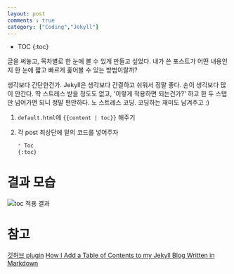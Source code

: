 ```yaml
---
layout: post
comments : true
category: ["Coding","Jekyll"]
---
```


* TOC
{:toc}

글을 써놓고,
목차별로 한 눈에 볼 수 있게 만들고 싶었다.
내가 쓴 포스트가 어떤 내용인지 한 눈에 짧고 빠르게 훑어볼 수 있는 방법이랄까?

생각보다 간단한건가. Jekyll은 생각보다 간결하고 쉬워서 정말 좋다. 손이 생각보다 많이 안간다. 딱 스트레스 받을 정도도 없고, '이렇게 적용하면 되는건가?' 하고 한 두 스탭만 넘어가면 되니 정말 편안하다.
노 스트레스 코딩. 코딩하는 재미도 남겨주고 :)

1. `default.html`에 `{{content | toc}}` 해주기

2. 각 post 최상단에 밑의 코드를 넣어주자

    ```markdown
    * Toc
    {:toc}
    ```

# 결과 모습

![toc 적용 결과](https://user-images.githubusercontent.com/803398/28401295-0dcfb7ca-6d54-11e7-892b-2f2e6ca755a7.png)


# 참고
[깃허브 plugin](https://github.com/toshimaru/jekyll-toc)
[How I Add a Table of Contents to my Jekyll Blog Written in Markdown](http://www.seanbuscay.com/blog/jekyll-toc-markdown/)
